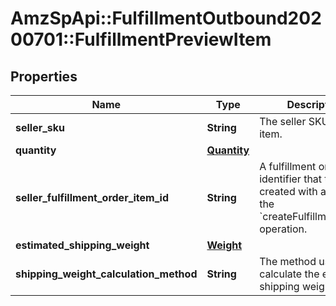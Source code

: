 # AmzSpApi::FulfillmentOutbound20200701::FulfillmentPreviewItem

## Properties
Name | Type | Description | Notes
------------ | ------------- | ------------- | -------------
**seller_sku** | **String** | The seller SKU of the item. | 
**quantity** | [**Quantity**](Quantity.md) |  | 
**seller_fulfillment_order_item_id** | **String** | A fulfillment order item identifier that the seller created with a call to the &#x60;createFulfillmentOrder&#x60; operation. | 
**estimated_shipping_weight** | [**Weight**](Weight.md) |  | [optional] 
**shipping_weight_calculation_method** | **String** | The method used to calculate the estimated shipping weight. | [optional] 

